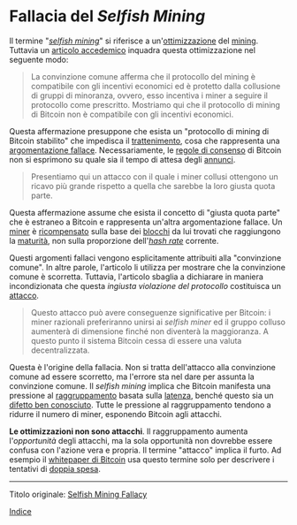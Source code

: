 # Fallacia del _Selfish Mining_



Il termine "[_selfish mining_](ch101-glossary.md#selfish-miner)" si riferisce a un'[ottimizzazione](ch101-glossary.md#ottimizzazione) del [mining](ch101-glossary.md#centro-di-mining-mine). Tuttavia un [articolo accedemico](https://www.cs.cornell.edu/~ie53/publications/btcProcFC.pdf) inquadra questa ottimizzazione nel seguente modo:

> La convinzione comune afferma che il protocollo del mining è compatibile con gli incentivi economici ed è protetto dalla collusione di gruppi di minoranza, ovvero, esso incentiva i miner a seguire il protocollo come prescritto. Mostriamo qui che il protocollo di mining di Bitcoin non è compatibile con gli incentivi economici.

Questa affermazione presuppone che esista un "protocollo di mining di Bitcoin stabilito" che impedisca il [trattenimento](ch101-glossary.md#trattenimento-withholding), cosa che rappresenta una [argomentazione fallace](https://it.wikipedia.org/wiki/Argomento_fantoccio). Necessariamente, le [regole di consenso](ch101-glossary.md#regole-di-consenso) di Bitcoin non si esprimono su quale sia il tempo di attesa degli [annunci](ch101-glossary.md#annuncio).

>  Presentiamo qui un attacco con il quale i miner collusi ottengono un ricavo più grande rispetto a quella che sarebbe la loro giusta quota parte.

Questa affermazione assume che esista il concetto di "giusta quota parte" che è estraneo a Bitcoin e rappresenta un'altra argomentazione fallace. Un [miner](ch101-glossary.md#miner) è [ricompensato](ch101-glossary.md#ricompensa-reward) sulla base dei [blocchi](ch101-glossary.md#blocco) da lui trovati che raggiungono la [maturità](ch101-glossary.md#maturità), non sulla proporzione dell'[_hash rate_](ch101-glossary.md#hash-rate) corrente.

Questi argomenti fallaci vengono esplicitamente attribuiti alla "convinzione comune". In altre parole, l'articolo li utilizza per mostrare che la convinzione comune è scorretta. Tuttavia, l'articolo sbaglia a dichiarare in maniera incondizionata che questa _ingiusta violazione del protocollo_ costituisca un [attacco](ch101-glossary.md#attacco).

> Questo attacco può avere conseguenze significative per Bitcoin: i miner razionali preferiranno unirsi ai _selfish miner_ ed il gruppo colluso aumenterà di dimensione finché non diventerà la maggioranza. A questo punto il sistema Bitcoin cessa di essere una valuta decentralizzata.

Questa è l'origine della fallacia. Non si tratta dell'attacco alla convinzione comune ad essere scorretto, ma l'errore sta nel dare per assunta la convinzione comune. Il _selfish mining_ implica che Bitcoin manifesta una pressione al [raggruppamento](ch101-glossary.md#raggruppamento-pooling) basata sulla [latenza](ch101-glossary.md#latenza), benché questo sia un [difetto ben conosciuto](ch036-proximity-premium-flaw.md). Tutte le pressione al raggruppamento tendono a ridurre il numero di miner, esponendo Bitcoin agli attacchi.

**Le ottimizzazioni non sono attacchi**. Il raggruppamento aumenta l'_opportunità_ degli attacchi, ma la sola opportunità non dovrebbe essere confusa con l'azione vera e propria. Il termine "attacco" implica il furto. Ad esempio il [whitepaper di Bitcoin](https://bitcoin.org/bitcoin.pdf) usa questo termine solo per descrivere i tentativi di [doppia spesa](ch101-glossary.md#doppia-spesa).

---------
Titolo originale: [Selfish Mining Fallacy](https://github.com/libbitcoin/libbitcoin-system/wiki/Selfish-Mining-Fallacy)

[Indice](/README.md)

